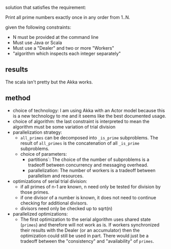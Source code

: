 solution that satisfies the requirement:

Print all prime numbers exactly once in any order from 1..N.

given the following constraints:
- N must be provided at the command line
- Must use Java or Scala
- Must use a "Dealer" and two or more "Workers"
- "algorithm which inspects each integer separately"

## results
The scala isn't pretty but the Akka works.

## method
- choice of technology: I am using Akka with an Actor model because this is a
  new technology to me and it seems like the best documented usage.
- choice of algorithm: the last constraint is interpreted to mean the algorithm
must be some variation of trial division
- parallelization strategy:
  - `all_primes` can be decomposed into
    `_is_prime` subproblems. The result of `all_primes` is the
    concatenation of all `_is_prime` subproblems.
  - choice of parameters:
    - partitions`: The choice of the number of subproblems is a
      tradeoff between concurrency and messaging overhead.
    - parallelization: The number of workers is a tradeoff between
      parallelism and resources. 
- optimizations of serial trial division:
  - if all primes of n-1 are known, n need only be tested for division by those
    primes. 
  - if one divisor of a number is known, it does not need to continue checking
    for additional divisors.
  - divisors need only be checked up to sqrt(n)
- parallelized optimizations:
  - The first optimization to the serial algorithm uses shared state (`primes`)
    and therefore will not work as is. If workers synchronized their results
    with the Dealer (or an accumulator) then the optimization could still be
    used in part. There would just be a tradeoff between the "consistency" and
    "availability" of `primes`.
